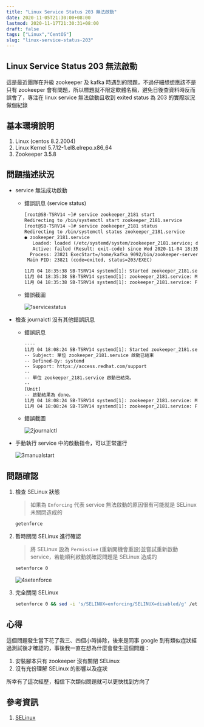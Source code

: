 ```yaml
---
title: "Linux Service Status 203 無法啟動"
date: 2020-11-05T21:30:00+08:00
lastmod: 2020-11-17T21:30:31+08:00
draft: false
tags: ["Linux","CentOS"]
slug: "linux-service-status-203"
---
```


## Linux Service Status 203 無法啟動

這是最近團隊在升級 zookeeper 及 kafka 時遇到的問題，不過仔細想想應該不是只有 zookeeper 會有問題，所以標題就不限定軟體名稱，避免日後查資料時反而誤會了，專注在 linux service 無法啟動且收到 exited status 為 203 的實際狀況做個紀錄

## 基本環境說明

1. Linux (centos 8.2.2004)
2. Linux Kernel 5.7.12-1.el8.elrepo.x86_64
3. Zookeeper 3.5.8

## 問題描述狀況

* service 無法成功啟動

    - 錯誤訊息 (service status)

        ```txt
        [root@SB-TSRV14 ~]# service zookeeper_2181 start
        Redirecting to /bin/systemctl start zookeeper_2181.service
        [root@SB-TSRV14 ~]# service zookeeper_2181 status
        Redirecting to /bin/systemctl status zookeeper_2181.service
        ● zookeeper_2181.service
           Loaded: loaded (/etc/systemd/system/zookeeper_2181.service; disabled; vendor preset: disabled)
           Active: failed (Result: exit-code) since Wed 2020-11-04 18:35:38 CST; 3s ago
          Process: 23821 ExecStart=/home/kafka_9092/bin/zookeeper-server-start.sh /home/kafka_9092/config/zookeeper.properties (code=exited, status=203/EXEC)
         Main PID: 23821 (code=exited, status=203/EXEC)

        11月 04 18:35:38 SB-TSRV14 systemd[1]: Started zookeeper_2181.service.
        11月 04 18:35:38 SB-TSRV14 systemd[1]: zookeeper_2181.service: Main process exited, code=exited, status=203/EXEC
        11月 04 18:35:38 SB-TSRV14 systemd[1]: zookeeper_2181.service: Failed with result 'exit-code'.
        ```

    - 錯誤截圖

        ![1servicestatus](https://user-images.githubusercontent.com/3851540/98203310-c06a7d00-1f6e-11eb-8ad8-f6b06bb011a2.png)

* 檢查 journalctl 沒有其他錯誤訊息

    - 錯誤訊息

        ```txt
        ----
        11月 04 18:08:24 SB-TSRV14 systemd[1]: Started zookeeper_2181.service.
        -- Subject: 單位 zookeeper_2181.service 啟動已結束
        -- Defined-By: systemd
        -- Support: https://access.redhat.com/support
        --
        -- 單位 zookeeper_2181.service 啟動已結束。
        --
        [Unit]
        -- 啟動結果為 done。
        11月 04 18:08:24 SB-TSRV14 systemd[1]: zookeeper_2181.service: Main process exited, code=exited, status=203/        EXEC
        11月 04 18:08:24 SB-TSRV14 systemd[1]: zookeeper_2181.service: Failed with result 'exit-code'.
        ```

    - 錯誤截圖

        ![2journalctl](https://user-images.githubusercontent.com/3851540/98203315-c2ccd700-1f6e-11eb-9fdc-e426844a5aca.png)

* 手動執行 service 中的啟動指令，可以正常運行

    ![3manualstart](https://user-images.githubusercontent.com/3851540/98203317-c3fe0400-1f6e-11eb-934e-69e725d30842.png)

## 問題確認

1. 檢查 SELinux 狀態

    > 如果為 `Enforcing` 代表 service 無法啟動的原因很有可能就是 SELinux 未關閉造成的

    ```bash
    getenforce
    ```

2. 暫時關閉 SELinux 進行確認

    > 將 SELinux 設為 `Permissive` (重新開機會重設)並嘗試重新啟動 service，若能順利啟動就確認問題是 SELinux 造成的

    ```bash
    setenforce 0
    ```

    ![4setenforce](https://user-images.githubusercontent.com/3851540/98203319-c52f3100-1f6e-11eb-8981-23cfb1be41ef.png)

3. 完全關閉 SELinux

    ```bash
    setenforce 0 && sed -i 's/SELINUX=enforcing/SELINUX=disabled/g' /etc/selinux/config
    ```

## 心得

這個問題發生當下花了我三、四個小時排除，後來是同事 google 到有類似症狀經過測試後才確認的，事後我一直在想為什麼會發生這個問題：

1. 安裝腳本只有 zookeeper 沒有關閉 SELinux
2. 沒有充份理解 SELinux 的影響以及症狀

所幸有了這次經歷，相信下次類似問題就可以更快找到方向了

## 參考資訊

1. [SELinux](https://wiki.centos.org/zh-tw/HowTos/SELinux)
